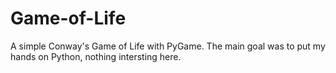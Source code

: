 # Game-of-Life
A simple Conway's Game of Life with PyGame.
The main goal was to put my hands on Python, nothing intersting here.
